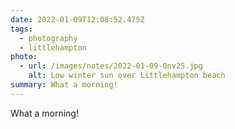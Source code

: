 ```yaml
---
date: 2022-01-09T12:08:52.475Z
tags:
  - photography
  - littlehampton
photo:
  - url: /images/notes/2022-01-09-0nv25.jpg
    alt: Low winter sun over Littlehampton beach
summary: What a morning!
---
```

What a morning! 
